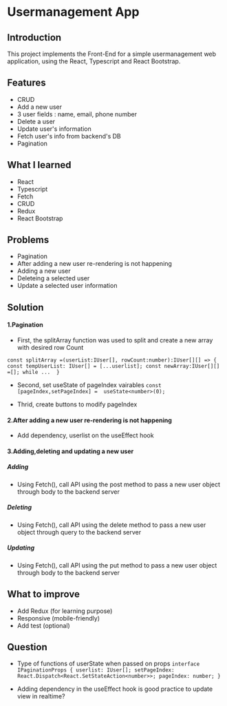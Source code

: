 # Usermanagement App

## Introduction
This project implements the Front-End for a simple usermanagement web application, using the React, Typescript and React Bootstrap.


## Features
- CRUD
- Add a new user
- 3 user fields : name, email, phone number
- Delete a user
- Update user's information
- Fetch user's info from backend's DB
- Pagination

## What I learned
- React
- Typescript
- Fetch
- CRUD
- Redux 
- React Bootstrap

## Problems
- Pagination
- After adding a new user re-rendering is not happening
- Adding a new user
- Deleteing a selected user
- Update a selected user information

## Solution
#### 1.Pagination
- First, the splitArray function was used to split and create a new array with desired row Count

`const splitArray =(userList:IUser[], rowCount:number):IUser[][] => { const tempUserList: IUser[] = [...userlist]; const newArray:IUser[][] =[]; while ...  }`
- Second, set useState of pageIndex vairables
  `const [pageIndex,setPageIndex] =  useState<number>(0);` 

- Thrid, create buttons to modify pageIndex 

#### 2.After adding a new user re-rendering is not happening
- Add dependency, userlist on the useEffect hook

#### 3.Adding,deleting and updating a new user
##### Adding
- Using Fetch(), call API using the post method to pass a new user object through body to the backend server
##### Deleting
- Using Fetch(), call API using the delete method to pass a new user object through query to the backend server
##### Updating
- Using Fetch(), call API using the put method to pass a new user object through body to the backend server


## What to improve
- Add Redux (for learning purpose)
- Responsive (mobile-friendly)
- Add test (optional)

## Question 
- Type of functions of userState when passed on props
`interface IPaginationProps {
  userlist: IUser[];
  setPageIndex: React.Dispatch<React.SetStateAction<number>>;
  pageIndex: number;
}` 

- Adding dependency in the useEffect hook is good practice to update view in realtime?
